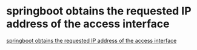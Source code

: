 # springboot obtains the requested IP address of the access interface
[springboot obtains the requested IP address of the access interface](https://aiwithcloud.com/2022/09/15/springboot_obtains_the_requested_ip_address_of_the_access_interface/)